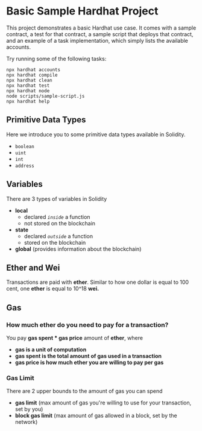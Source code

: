 # Basic Sample Hardhat Project

This project demonstrates a basic Hardhat use case. It comes with a sample contract, a test for that contract, a sample script that deploys that contract, and an example of a task implementation, which simply lists the available accounts.

Try running some of the following tasks:

```shell
npx hardhat accounts
npx hardhat compile
npx hardhat clean
npx hardhat test
npx hardhat node
node scripts/sample-script.js
npx hardhat help
```

## Primitive Data Types

Here we introduce you to some primitive data types available in Solidity.

- `boolean`
- `uint`
- `int`
- `address`

## Variables

There are 3 types of variables in Solidity

- **local**
  - declared _`inside`_ a function
  - not stored on the blockchain
- **state**
  - declared _`outside`_ a function
  - stored on the blockchain
- **global** (provides information about the blockchain)

## Ether and Wei

Transactions are paid with **ether**.
Similar to how one dollar is equal to 100 cent, one **ether** is equal to 10^18 **wei.**

## Gas

### How much ether do you need to pay for a transaction?

You pay **gas spent \* gas price** amount of **ether**, where

- **gas is a unit of computation**
- **gas spent is the total amount of gas used in a transaction**
- **gas price is how much ether you are willing to pay per gas**

### Gas Limit

There are 2 upper bounds to the amount of gas you can spend

- **gas limit** (max amount of gas you're willing to use for your transaction, set by you)
- **block gas limit** (max amount of gas allowed in a block, set by the network)
